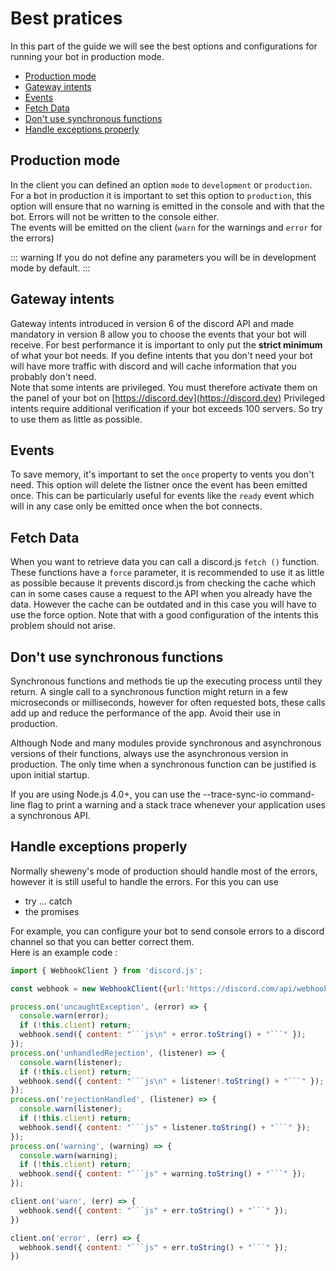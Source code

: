 # Best pratices

In this part of the guide we will see the best options and configurations for running your bot in production mode.

- [Production mode](#production-mode)
- [Gateway intents](#gateway-intents)
- [Events](#events)
- [Fetch Data](#fetch-data)
- [Don't use synchronous functions](#don-t-use-synchronous-functions)
- [Handle exceptions properly](#handle-exceptions-properly)

## Production mode

In the client you can defined an option `mode` to `development` or `production`.  
For a bot in production it is important to set this option to `production`, this option will ensure that no warning is emitted in the console and with that the bot. Errors will not be written to the console either.  
The events will be emitted on the client (`warn` for the warnings and `error` for the errors)

::: warning
If you do not define any parameters you will be in development mode by default.
:::

## Gateway intents

Gateway intents introduced in version 6 of the discord API and made mandatory in version 8 allow you to choose the events that your bot will receive. For best performance it is important to only put the **strict minimum** of what your bot needs. If you define intents that you don't need your bot will have more traffic with discord and will cache information that you probably don't need.  
Note that some intents are privileged. You must therefore activate them on the panel of your bot on [https://discord.dev](https://discord.dev)
Privileged intents require additional verification if your bot exceeds 100 servers. So try to use them as little as possible.

## Events

To save memory, it's important to set the `once` property to vents you don't need. This option will delete the listner once the event has been emitted once. This can be particularly useful for events like the `ready` event which will in any case only be emitted once when the bot connects.

## Fetch Data

When you want to retrieve data you can call a discord.js `fetch ()` function. These functions have a `force` parameter, it is recommended to use it as little as possible because it prevents discord.js from checking the cache which can in some cases cause a request to the API when you already have the data.
However the cache can be outdated and in this case you will have to use the force option. Note that with a good configuration of the intents this problem should not arise.

## Don't use synchronous functions

Synchronous functions and methods tie up the executing process until they return. A single call to a synchronous function might return in a few microseconds or milliseconds, however for often requested bots, these calls add up and reduce the performance of the app. Avoid their use in production.

Although Node and many modules provide synchronous and asynchronous versions of their functions, always use the asynchronous version in production. The only time when a synchronous function can be justified is upon initial startup.

If you are using Node.js 4.0+, you can use the --trace-sync-io command-line flag to print a warning and a stack trace whenever your application uses a synchronous API.

## Handle exceptions properly

Normally sheweny's mode of production should handle most of the errors, however it is still useful to handle the errors. For this you can use

- try ... catch
- the promises

For example, you can configure your bot to send console errors to a discord channel so that you can better correct them.  
Here is an example code :

````js
import { WebhookClient } from 'discord.js';

const webhook = new WebhookClient({url:'https://discord.com/api/webhooks/{webhookId}/{webhookToken}'})

process.on('uncaughtException', (error) => {
  console.warn(error);
  if (!this.client) return;
  webhook.send({ content: "```js\n" + error.toString() + "```" });
});
process.on('unhandledRejection', (listener) => {
  console.warn(listener);
  if (!this.client) return;
  webhook.send({ content: "```js\n" + listener!.toString() + "```" });
});
process.on('rejectionHandled', (listener) => {
  console.warn(listener);
  if (!this.client) return;
  webhook.send({ content: "```js" + listener.toString() + "```" });
});
process.on('warning', (warning) => {
  console.warn(warning);
  if (!this.client) return;
  webhook.send({ content: "```js" + warning.toString() + "```" });
});

client.on('warn', (err) => {
  webhook.send({ content: "```js" + err.toString() + "```" });
})

client.on('error', (err) => {
  webhook.send({ content: "```js" + err.toString() + "```" });
})
````
